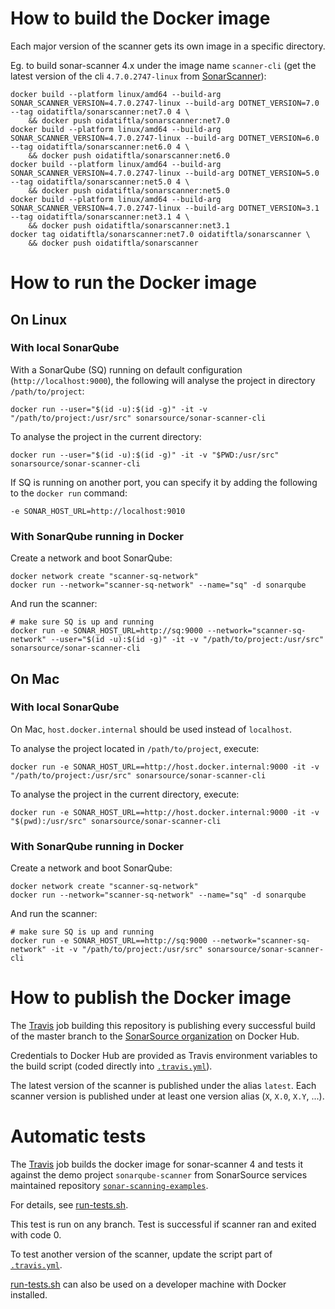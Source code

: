 # How to build the Docker image

Each major version of the scanner gets its own image in a specific directory.

Eg. to build sonar-scanner 4.x under the image name `scanner-cli` (get the latest version of the cli `4.7.0.2747-linux` from [SonarScanner](https://docs.sonarqube.org/latest/analysis/scan/sonarscanner/)):

```
docker build --platform linux/amd64 --build-arg SONAR_SCANNER_VERSION=4.7.0.2747-linux --build-arg DOTNET_VERSION=7.0 --tag oidatiftla/sonarscanner:net7.0 4 \
    && docker push oidatiftla/sonarscanner:net7.0
docker build --platform linux/amd64 --build-arg SONAR_SCANNER_VERSION=4.7.0.2747-linux --build-arg DOTNET_VERSION=6.0 --tag oidatiftla/sonarscanner:net6.0 4 \
    && docker push oidatiftla/sonarscanner:net6.0
docker build --platform linux/amd64 --build-arg SONAR_SCANNER_VERSION=4.7.0.2747-linux --build-arg DOTNET_VERSION=5.0 --tag oidatiftla/sonarscanner:net5.0 4 \
    && docker push oidatiftla/sonarscanner:net5.0
docker build --platform linux/amd64 --build-arg SONAR_SCANNER_VERSION=4.7.0.2747-linux --build-arg DOTNET_VERSION=3.1 --tag oidatiftla/sonarscanner:net3.1 4 \
    && docker push oidatiftla/sonarscanner:net3.1
docker tag oidatiftla/sonarscanner:net7.0 oidatiftla/sonarscanner \
    && docker push oidatiftla/sonarscanner
```

# How to run the Docker image

## On Linux

### With local SonarQube

With a SonarQube (SQ) running on default configuration (`http://localhost:9000`), the following will analyse the project in directory `/path/to/project`:

```
docker run --user="$(id -u):$(id -g)" -it -v "/path/to/project:/usr/src" sonarsource/sonar-scanner-cli
```

To analyse the project in the current directory:

```
docker run --user="$(id -u):$(id -g)" -it -v "$PWD:/usr/src" sonarsource/sonar-scanner-cli
```

If SQ is running on another port, you can specify it by adding the following to the `docker run` command:

```
-e SONAR_HOST_URL=http://localhost:9010
```

### With SonarQube running in Docker

Create a network and boot SonarQube:

```
docker network create "scanner-sq-network"
docker run --network="scanner-sq-network" --name="sq" -d sonarqube
```

And run the scanner:

```
# make sure SQ is up and running
docker run -e SONAR_HOST_URL=http://sq:9000 --network="scanner-sq-network" --user="$(id -u):$(id -g)" -it -v "/path/to/project:/usr/src" sonarsource/sonar-scanner-cli
```

## On Mac

### With local SonarQube

On Mac, `host.docker.internal` should be used instead of `localhost`.

To analyse the project located in `/path/to/project`, execute:

```
docker run -e SONAR_HOST_URL==http://host.docker.internal:9000 -it -v "/path/to/project:/usr/src" sonarsource/sonar-scanner-cli
```

To analyse the project in the current directory, execute:

```
docker run -e SONAR_HOST_URL==http://host.docker.internal:9000 -it -v "$(pwd):/usr/src" sonarsource/sonar-scanner-cli
```

### With SonarQube running in Docker

Create a network and boot SonarQube:

```
docker network create "scanner-sq-network"
docker run --network="scanner-sq-network" --name="sq" -d sonarqube
```

And run the scanner:

```
# make sure SQ is up and running
docker run -e SONAR_HOST_URL==http://sq:9000 --network="scanner-sq-network" -it -v "/path/to/project:/usr/src" sonarsource/sonar-scanner-cli
```

# How to publish the Docker image

The [Travis](https://travis-ci.org/SonarSource/sonar-scanner-cli-docker) job building this repository is publishing every successful build of the master branch to the [SonarSource organization](https://hub.docker.com/r/sonarsource/sonar-scanner-cli) on Docker Hub.

Credentials to Docker Hub are provided as Travis environment variables to the build script (coded directly into [`.travis.yml`](.travis.yml)).

The latest version of the scanner is published under the alias `latest`. Each scanner version is published under at least one version alias (`X`, `X.0`, `X.Y`, ...).

# Automatic tests

The [Travis](https://travis-ci.org/SonarSource/sonar-scanner-cli-docker) job builds the docker image for sonar-scanner 4 and tests it against the demo project `sonarqube-scanner` from SonarSource services maintained repository [`sonar-scanning-examples`](https://github.com/SonarSource/sonar-scanning-examples).

For details, see [run-tests.sh](run-tests.sh).

This test is run on any branch. Test is successful if scanner ran and exited with code 0.

To test another version of the scanner, update the script part of [`.travis.yml`](.travis.yml).

[run-tests.sh](run-tests.sh) can also be used on a developer machine with Docker installed.
